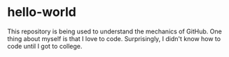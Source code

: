 # hello-world
This repository is being used to understand the mechanics of GitHub.
One thing about myself is that I love to code. Surprisingly, I didn't know how to code until I got to college.
